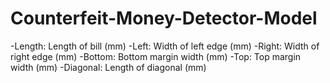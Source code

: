 # Counterfeit-Money-Detector-Model
-Length: Length of bill (mm)
-Left: Width of left edge (mm)
-Right: Width of right edge (mm)
-Bottom: Bottom margin width (mm)
-Top: Top margin width (mm)
-Diagonal: Length of diagonal (mm)
